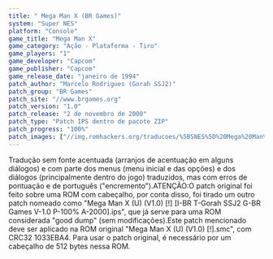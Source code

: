 ```yaml
---
title: " Mega Man X (BR Games)"
system: "Super NES"
platform: "Console"
game_title: "Mega Man X"
game_category: "Ação - Plataforma - Tiro"
game_players: "1"
game_developer: "Capcom"
game_publisher: "Capcom"
game_release_date: "janeiro de 1994"
patch_author: "Marcelo Rodrigues (Gorah SSJ2)"
patch_group: "BR Games"
patch_site: "//www.brgames.org"
patch_version: "1.0"
patch_release: "2 de novembro de 2000"
patch_type: "Patch IPS dentro de pacote ZIP"
patch_progress: "100%"
patch_images: ["//img.romhackers.org/traducoes/%5BSNES%5D%20Mega%20Man%20X%20-%201.png","//img.romhackers.org/traducoes/%5BSNES%5D%20Mega%20Man%20X%20-%20BR%20Games%20-%202.png","//img.romhackers.org/traducoes/%5BSNES%5D%20Mega%20Man%20X%20-%20BR%20Games%20-%203.png"]
---
```

Tradução sem fonte acentuada (arranjos de acentuação em alguns diálogos) e com parte dos menus (menu inicial e das opções) e dos diálogos (principalmente dentro do jogo) traduzidos, mas com erros de pontuação e de português ("encremento").ATENÇÃO:O patch original foi feito sobre uma ROM com cabeçalho, por conta disso, foi tirado um outro patch nomeado como "Mega Man X (U) (V1.0) [!] [I-BR T-Gorah SSJ2 G-BR Games V-1.0 P-100% A-2000].ips", que já serve para uma ROM considerada "good dump" (sem modificações).Este patch mencionado deve ser aplicado na ROM original "Mega Man X (U) (V1.0) [!].smc", com CRC32 1033EBA4. Para usar o patch original, é necessário por um cabeçalho de 512 bytes nessa ROM.